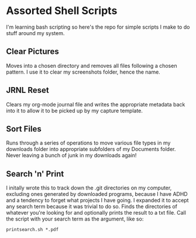 # Assorted Shell Scripts
I'm learning bash scripting so here's the repo for simple scripts I make to do stuff around my system.

## Clear Pictures
Moves into a chosen directory and removes all files following a chosen pattern. I use it to clear my screenshots folder, hence the name.

## JRNL Reset
Clears my org-mode journal file and writes the appropriate metadata back into it to allow it to be picked up by my capture template.

## Sort Files
Runs through a series of operations to move various file types in my downloads folder into appropriate subfolders of my Documents folder. Never leaving a bunch of junk in my downloads again!

## Search 'n' Print
I initally wrote this to track down the .git directories on my computer, excluding ones generated by downloaded programs, because I have ADHD and a tendency to forget what projects I have going. I expanded it to accept any search term because it was trivial to do so. Finds the directories of whatever you're looking for and optionally prints the result to a txt file. Call the script with your search term as the argument, like so:
```
printsearch.sh *.pdf
```
